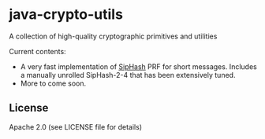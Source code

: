 # java-crypto-utils
A collection of high-quality cryptographic primitives and utilities

Current contents:
 - A very fast implementation of [SipHash](siphash/README.md) PRF for short messages. Includes a manually unrolled 
 SipHash-2-4 that has been extensively tuned.
 - More to come soon.
 
## License

Apache 2.0 (see LICENSE file for details)
